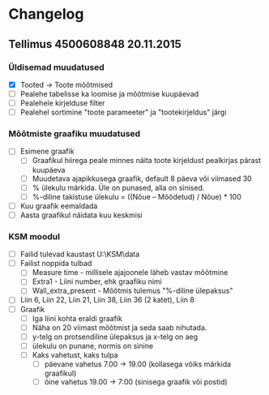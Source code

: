 # Changelog

## Tellimus 4500608848 20.11.2015

### Üldisemad muudatused

- [x] Tooted -> Toote mõõtmised
- [ ] Pealehe tabelisse ka loomise ja mõõtmise kuupäevad
- [ ] Pealehele kirjelduse filter
- [ ] Pealehel sortimine "toote parameeter" ja "tootekirjeldus" järgi

### Mõõtmiste graafiku muudatused

- [ ] Esimene graafik
    - [ ] Graafikul hiirega peale minnes näita toote kirjeldust pealkirjas pärast kuupäeva
    - [ ] Muudetava ajapikkusega graafik, default 8 päeva või viimased 30
    - [ ] % ülekulu märkida. Üle on punased, alla on sinised.
    - [ ] %-diline takistuse ülekulu = ((Nõue – Mõõdetud) / Nõue) * 100
- [ ] Kuu graafik eemaldada
- [ ] Aasta graafikul näidata kuu keskmisi

### KSM moodul

- [ ] Failid tulevad kaustast U:\KSM\data
- [ ] Failist noppida tulbad
    - [ ] Measure time - millisele ajajoonele läheb vastav mõõtmine
    - [ ] Extra1 - Liini number, ehk graafiku nimi
    - [ ] Wall_extra_present - Mõõtmis tulemus "%-diline ülepaksus"
- [ ] Liin 6, Liin 22, Liin 21, Liin 38, Liin 36 (2 katet), Liin 8
- [ ] Graafik
    - [ ] Iga liini kohta eraldi graafik
    - [ ] Näha on 20 viimast mõõtmist ja seda saab nihutada.
    - [ ] y-telg on protsendiline ülepaksus ja x-telg on aeg
    - [ ] ülekulu on punane, normis on sinine
    - [ ] Kaks vahetust, kaks tulpa
        - [ ] päevane vahetus 7.00 -> 19.00 (kollasega võiks märkida graafikul)
        - [ ] öine vahetus 19.00 -> 7:00 (sinisega graafik või postid)
